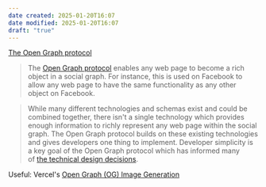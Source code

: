 ```yaml
---
date created: 2025-01-20T16:07
date modified: 2025-01-20T16:07
draft: "true"
---
```


[The Open Graph protocol](https://ogp.me/)

> The [Open Graph protocol](https://ogp.me/) enables any web page to become a rich object in a social graph. For instance, this is used on Facebook to allow any web page to have the same functionality as any other object on Facebook.

> While many different technologies and schemas exist and could be combined together, there isn't a single technology which provides enough information to richly represent any web page within the social graph. The Open Graph protocol builds on these existing technologies and gives developers one thing to implement. Developer simplicity is a key goal of the Open Graph protocol which has informed many of [the technical design decisions](https://www.scribd.com/doc/30715288/The-Open-Graph-Protocol-Design-Decisions).

Useful: Vercel's [Open Graph (OG) Image Generation](https://vercel.com/docs/functions/og-image-generation)